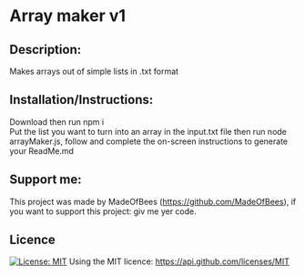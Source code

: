 # Array maker v1  

    
## Description: 
 Makes arrays out of simple lists in .txt format  

    
## Installation/Instructions: 
 Download then run npm i  
 Put the list you want to turn into an array in the input.txt file then run node arrayMaker.js, follow and complete the on-screen instructions to generate your ReadMe.md 

    
## Support me: 
 This project was made by MadeOfBees (https://github.com/MadeOfBees), if you want to support this project: giv me yer code.

    
## Licence 
 [![License: MIT](https://img.shields.io/badge/License-MIT-yellow.svg)](https://opensource.org/licenses/MIT)
 Using the MIT licence: https://api.github.com/licenses/MIT 

